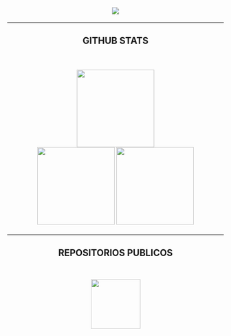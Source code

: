 <h1 align="center">
  <img src="https://readme-typing-svg.herokuapp.com/?lines=HOLA;YO+SOY+ByTraxnox-X&color=FFFFFF&center=true&size=30&font=Rubik+80s+Fade" />
</h1>

<hr />
<h2 align="center" style="font-family: Rubik 80s Fade">GITHUB STATS</h2>

<br />
<div width="100%" style="margin: 20px" align="center">
  <img
    height="180"
    src="https://stats.hedystia.com/api?username=ByTraxnox-X&theme=dracula"
  />
  <br />
  <img
    height="180"
    src="https://github-readme-stats.vercel.app/api/top-langs/?username=ByTraxnox-X&layout=compact&theme=dracula&langs_count=10&border_color=61dafb&border_radius=10"
  />
  <img
    height="180"
    src="https://github-readme-streak-stats.herokuapp.com/?user=ByTraxnox-X&theme=dracula&count-private=true&v=2&border=61dafb&border_radius=10"
  />
</div>
<hr />

<h2 align="center" style="font-family: Rubik 80s Fade">REPOSITORIOS PUBLICOS</h2>

<br />
<div width="100%" align="center">

  <a align="left" href="https://github.com/ByTraxnox-X/Kasuma-Bot-MD" title="Kasuma-Bot-MD"
    ><img
      height="115"
      src="https://github-readme-stats.vercel.app/api/pin/?username=ByTraxnox-X&repo=TX&theme=dracula&border_color=61dafb&border_radius=10"
  /></a>
</div>

<br />

